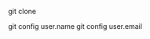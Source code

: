 git clone <http address of github respository>

git config user.name <github username>
git config user.email <github email address>